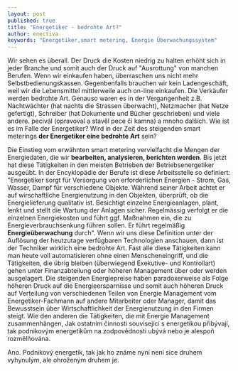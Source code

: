 ```yaml
---
layout: post
published: true
title: "Energetiker - bedrohte Art?"
author: enectiva
keywords: "Energetiker,smart metering, Energie Überwachungssystem"
---
```


Wir sehen es überall. Der Druck die Kosten niedrig zu halten erhöht sich in jeder Branche und somit auch der Druck auf "Ausrottung" von manchen Berufen. Wenn wir einkaufen haben, überraschen uns nicht mehr Selbstbedienungskassen. Gegenbenfalls brauchen wir kein Ladengeschäft, weil wir die Lebensmittel mittlerweile auch on-line einkaufen. Die Verkäufer werden bedrohte Art. Genauso waren es in der Vergangenheit z.B. Nachtwächter (hat nachts die Strassen überwacht), Netzmacher (hat Netze gefertigt), Schreiber (hat Dokumente und Bücher geschrieben) und viele andere. pecivál (opravoval a stavěl pece či kamna) a mnoho dalších. Wie ist es im Falle der Energetiker? Wird in der Zeit des steigenden smart meterings **der Energetiker eine bedrohte Art** sein?

Die Einstieg vom erwähnten smart metering vervielfacht die Mengen der Energiedaten, die wir **bearbeiten, analysieren, berichten werden**. Bis jetzt hat diese Tätigkeiten in den meisten Betrieben der Betriebsenergetiker ausgeübt. In der Encyklopädie der Berufe ist diese Arbeitsstelle so definiert: "Energetiker sorgt für Versorgung von erforderlichen Energien  - Strom, Gas, Wasser, Dampf für verschiedene Objekte. Während seiner Arbeit achtet er auf wirschaftliche Energienutzung in den Objekten, überprüft, ob die Energielieferung qualitativ ist. Besichtigt einzelne Energieanlagen, plant, lenkt und stellt die Wartung der Anlagen sicher. Regelmässig verfolgt er die einzelnen Energiekosten und führt ggf. Maßnahmen ein, die zu 
Energieverbrauchsenkung führen sollen. Er führt regelmäßig **Energieüberwachung** durch". Wenn wir uns diese Definition unter der Auflösung der heutzutage verfügbaren Technologien anschauen, dann ist der Techniker wirklich eine bedrohte Art. Fast alle diese Tätigkeiten kann man heute voll automatisieren ohne einen Menscheneingriff, und die Tätigkeiten, die übrig bleiben (überwiegend Exekutive- und Kontrollart) gehen unter Finanzabteilung oder höheren Management über oder werden ausgelagert. Die steigenden Energiepreise haben paradoxerweise als Folge höheren Druck auf die Energieersparnisse und somit auch höheren Druck auf Verteilung von verschiedenen Teilen von Energie Management vom Energetiker-Fachmann auf andere Mitarbeiter oder Manager, damit das Bewusstsein über Wirtschaftlichkeit der Energienutzung in den Firmen steigt. Wie den anderen die Tätigkeiten, die mit Energie Management zusammenhängen, Jak ostatním činnosti související s energetikou přibývají, tak podnikovým energetikům na zodpovědnosti ubývá nebo je alespoň rozmělňována.

Ano. Podnikový energetik, tak jak ho známe nyní není sice druhem vyhynulým, ale ohroženým druhem je.
